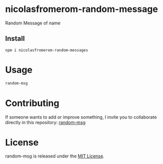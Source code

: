 
# nicolasfromerom-random-message

Random Message of name

## Install

```npm
npm i nicolasfromerom-random-messages
```

# Usage

```bash
random-msg
```

# Contributing
If someone wants to add or improve something, I invite you to collaborate directly in this repository: [random-msg](https://github.com/nicolasfromerom/nicolasfromerom-random-messages)

# License
random-msg is released under the [MIT License](https://opensource.org/licenses/MIT).